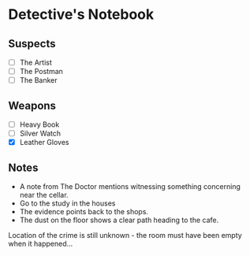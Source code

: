 # Detective's Notebook

## Suspects
- [ ] The Artist
- [ ] The Postman
- [ ] The Banker

## Weapons
- [ ] Heavy Book
- [ ] Silver Watch
- [X] Leather Gloves

## Notes
- A note from The Doctor mentions witnessing something concerning near the cellar.
- Go to the study in the houses
- The evidence points back to the shops.
- The dust on the floor shows a clear path heading to the cafe.

Location of the crime is still unknown - the room must have been empty when it happened...
